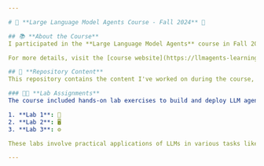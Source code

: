 ```yaml
---

# 🌟 **Large Language Model Agents Course - Fall 2024** 🌟

## 📚 **About the Course**
I participated in the **Large Language Model Agents** course in Fall 2024, which covered key concepts in building intelligent agents using large language models (LLMs). The course explored how LLMs can be applied in various real-world applications, including reasoning, planning, tool usage, and safety. 🤖✨

For more details, visit the [course website](https://llmagents-learning.org/f24). 🌐

## 📂 **Repository Content**
This repository contains the content I've worked on during the course, including lab assignments and additional materials. 💻🔧

### 🧑‍💻 **Lab Assignments**
The course included hands-on lab exercises to build and deploy LLM agents. Below are the lab assignments I completed:

1. **Lab 1**: 📝
2. **Lab 2**: 🖥️
3. **Lab 3**: ⚙️

These labs involve practical applications of LLMs in various tasks like reasoning, task automation, and building agent-based systems. 💡🤖

---
```


